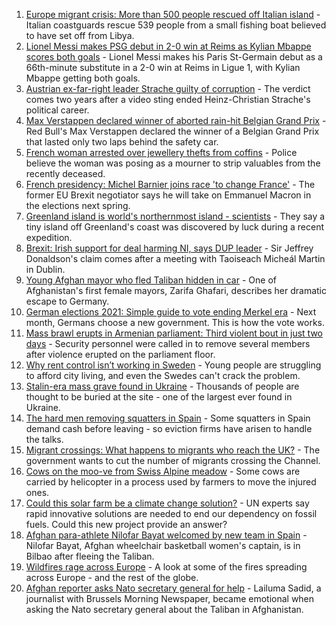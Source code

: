1. [Europe migrant crisis: More than 500 people rescued off Italian island](https://www.bbc.co.uk/news/world-europe-58372455?at_medium=RSS&at_campaign=KARANGA) - Italian coastguards rescue 539 people from a small fishing boat believed to have set off from Libya.
2. [Lionel Messi makes PSG debut in 2-0 win at Reims as Kylian Mbappe scores both goals](https://www.bbc.co.uk/sport/football/58375791?at_medium=RSS&at_campaign=KARANGA) - Lionel Messi makes his Paris St-Germain debut as a 66th-minute substitute in a 2-0 win at Reims in Ligue 1, with Kylian Mbappe getting both goals.
3. [Austrian ex-far-right leader Strache guilty of corruption](https://www.bbc.co.uk/news/world-europe-58354887?at_medium=RSS&at_campaign=KARANGA) - The verdict comes two years after a video sting ended Heinz-Christian Strache's political career.
4. [Max Verstappen declared winner of aborted rain-hit Belgian Grand Prix](https://www.bbc.co.uk/sport/formula1/58377097?at_medium=RSS&at_campaign=KARANGA) - Red Bull's Max Verstappen declared the winner of a Belgian Grand Prix that lasted only two laps behind the safety car.
5. [French woman arrested over jewellery thefts from coffins](https://www.bbc.co.uk/news/world-europe-58369921?at_medium=RSS&at_campaign=KARANGA) - Police believe the woman was posing as a mourner to strip valuables from the recently deceased.
6. [French presidency: Michel Barnier joins race 'to change France'](https://www.bbc.co.uk/news/world-europe-58354886?at_medium=RSS&at_campaign=KARANGA) - The former EU Brexit negotiator says he will take on Emmanuel Macron in the elections next spring.
7. [Greenland island is world's northernmost island - scientists](https://www.bbc.co.uk/news/world-europe-58362752?at_medium=RSS&at_campaign=KARANGA) - They say a tiny island off Greenland's coast was discovered by luck during a recent expedition.
8. [Brexit: Irish support for deal harming NI, says DUP leader](https://www.bbc.co.uk/news/uk-northern-ireland-58348119?at_medium=RSS&at_campaign=KARANGA) - Sir Jeffrey Donaldson's claim comes after a meeting with Taoiseach Micheál Martin in Dublin.
9. [Young Afghan mayor who fled Taliban hidden in car](https://www.bbc.co.uk/news/world-asia-58343250?at_medium=RSS&at_campaign=KARANGA) - One of Afghanistan's first female mayors, Zarifa Ghafari, describes her dramatic escape to Germany.
10. [German elections 2021: Simple guide to vote ending Merkel era](https://www.bbc.co.uk/news/world-europe-58311108?at_medium=RSS&at_campaign=KARANGA) - Next month, Germans choose a new government. This is how the vote works.
11. [Mass brawl erupts in Armenian parliament: Third violent bout in just two days](https://www.bbc.co.uk/news/world-europe-58340042?at_medium=RSS&at_campaign=KARANGA) - Security personnel were called in to remove several members after violence erupted on the parliament floor.
12. [Why rent control isn’t working in Sweden](https://www.bbc.co.uk/news/business-58317555?at_medium=RSS&at_campaign=KARANGA) - Young people are struggling to afford city living, and even the Swedes can't crack the problem.
13. [Stalin-era mass grave found in Ukraine](https://www.bbc.co.uk/news/world-europe-58340805?at_medium=RSS&at_campaign=KARANGA) - Thousands of people are thought to be buried at the site - one of the largest ever found in Ukraine.
14. [The hard men removing squatters in Spain](https://www.bbc.co.uk/news/stories-58310532?at_medium=RSS&at_campaign=KARANGA) - Some squatters in Spain demand cash before leaving - so eviction firms have arisen to handle the talks.
15. [Migrant crossings: What happens to migrants who reach the UK?](https://www.bbc.co.uk/news/explainers-53734793?at_medium=RSS&at_campaign=KARANGA) - The government wants to cut the number of migrants crossing the Channel.
16. [Cows on the moo-ve from Swiss Alpine meadow](https://www.bbc.co.uk/news/world-europe-58369772?at_medium=RSS&at_campaign=KARANGA) - Some cows are carried by helicopter in a process used by farmers to move the injured ones.
17. [Could this solar farm be a climate change solution?](https://www.bbc.co.uk/news/world-europe-58320618?at_medium=RSS&at_campaign=KARANGA) - UN experts say rapid innovative solutions are needed to end our dependency on fossil fuels. Could this new project provide an answer?
18. [Afghan para-athlete Nilofar Bayat welcomed by new team in Spain](https://www.bbc.co.uk/news/world-europe-58318043?at_medium=RSS&at_campaign=KARANGA) - Nilofar Bayat, Afghan wheelchair basketball women's captain, is in Bilbao after fleeing the Taliban.
19. [Wildfires rage across Europe](https://www.bbc.co.uk/news/world-58257998?at_medium=RSS&at_campaign=KARANGA) - A look at some of the fires spreading across Europe - and the rest of the globe.
20. [Afghan reporter asks Nato secretary general for help](https://www.bbc.co.uk/news/world-asia-58250062?at_medium=RSS&at_campaign=KARANGA) - Lailuma Sadid, a journalist with Brussels Morning Newspaper, became emotional when asking the Nato secretary general about the Taliban in Afghanistan.
